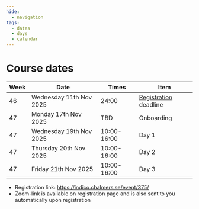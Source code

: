 ```yaml
---
hide:
  - navigation
tags:
  - dates
  - days
  - calendar
---
```


# Course dates


Week|Date                     |Times    |Item
----|-------------------------|---------|-------
46  |Wednesday 11th Nov 2025  |24:00   | [Registration](https://indico.chalmers.se/event/375/) deadline
47  |Monday 17th Nov 2025  |TBD   | Onboarding
47  |Wednesday 19th Nov 2025  |10:00-16:00  | Day 1
47  |Thursday 20th Nov 2025  |10:00-16:00  | Day 2
47  |Friday 21th Nov 2025  |10:00-16:00  | Day 3

- Registration link: <https://indico.chalmers.se/event/375/>
- Zoom-link is available on registration page and is also sent to you automatically upon registration
